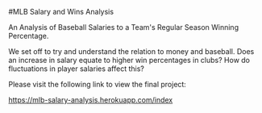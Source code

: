 #MLB Salary and Wins Analysis

An Analysis of Baseball Salaries to a Team's Regular Season Winning Percentage.

We set off to try and understand the relation to money and baseball. Does an increase in salary equate to higher win percentages in clubs? How do fluctuations in player salaries affect this?

Please visit the following link to view the final project:

https://mlb-salary-analysis.herokuapp.com/index

